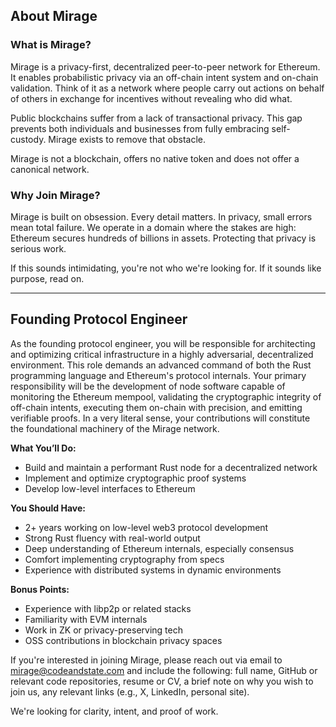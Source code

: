 ## About Mirage

### What is Mirage?

Mirage is a privacy-first, decentralized peer-to-peer network for Ethereum. It enables probabilistic privacy via an off-chain intent system and on-chain validation. Think of it as a network where people carry out actions on behalf of others in exchange for incentives without revealing who did what.

Public blockchains suffer from a lack of transactional privacy. This gap prevents both individuals and businesses from fully embracing self-custody. Mirage exists to remove that obstacle.

Mirage is not a blockchain, offers no native token and does not offer a canonical network.

### Why Join Mirage?

Mirage is built on obsession. Every detail matters. In privacy, small errors mean total failure. We operate in a domain where the stakes are high: Ethereum secures hundreds of billions in assets. Protecting that privacy is serious work.

If this sounds intimidating, you're not who we're looking for. If it sounds like purpose, read on.

---

## Founding Protocol Engineer

As the founding protocol engineer, you will be responsible for architecting and optimizing critical infrastructure in a highly adversarial, decentralized environment. This role demands an advanced command of both the Rust programming language and Ethereum's protocol internals. Your primary responsibility will be the development of node software capable of monitoring the Ethereum mempool, validating the cryptographic integrity of off-chain intents, executing them on-chain with precision, and emitting verifiable proofs. In a very literal sense, your contributions will constitute the foundational machinery of the Mirage network.

**What You’ll Do:**

- Build and maintain a performant Rust node for a decentralized network
- Implement and optimize cryptographic proof systems
- Develop low-level interfaces to Ethereum

**You Should Have:**

- 2+ years working on low-level web3 protocol development
- Strong Rust fluency with real-world output
- Deep understanding of Ethereum internals, especially consensus
- Comfort implementing cryptography from specs
- Experience with distributed systems in dynamic environments

**Bonus Points:**

- Experience with libp2p or related stacks
- Familiarity with EVM internals
- Work in ZK or privacy-preserving tech
- OSS contributions in blockchain privacy spaces

If you're interested in joining Mirage, please reach out via email to mirage@codeandstate.com and include the following: full name, GitHub or relevant code repositories, resume or CV, a brief note on why you wish to join us, any relevant links (e.g., X, LinkedIn, personal site).

We're looking for clarity, intent, and proof of work.
